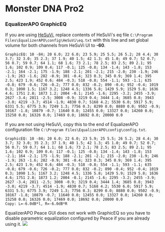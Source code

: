 # Monster DNA Pro2
### EqualizerAPO GraphicEQ
If you are using [HeSuVi](https://sourceforge.net/projects/hesuvi/), replace contents of HeSuVi's eq file `C:\Program Files\EqualizerAPO\config\HeSuVi\eq.txt` with this line and set global volume for both channels from HeSuVi UI to **-60**.
```
GraphicEQ: 10 -84; 20 6.0; 22 6.0; 23 5.9; 25 5.5; 26 5.2; 28 4.4; 30 3.7; 32 3.0; 35 2.3; 37 1.9; 40 1.5; 42 1.3; 45 1.0; 49 0.7; 52 0.7; 56 0.7; 59 0.7; 64 1.1; 68 1.6; 73 2.1; 78 2.5; 83 2.5; 89 2.1; 95 1.6; 102 0.9; 109 0.4; 117 -0.1; 125 -0.8; 134 -1.4; 143 -1.8; 153 -2.1; 164 -2.1; 175 -1.9; 188 -2.1; 201 -2.1; 215 -2.0; 230 -1.9; 246 -1.9; 263 -1.6; 282 -0.9; 301 -0.4; 323 0.3; 345 0.9; 369 1.4; 395 2.5; 423 1.9; 452 0.6; 484 -0.3; 518 -0.8; 554 -1.1; 593 -1.1; 635 -0.8; 679 -0.6; 726 -0.2; 777 0.0; 832 -0.2; 890 -0.4; 952 -0.4; 1019 0.3; 1090 1.5; 1167 3.2; 1248 4.5; 1336 5.8; 1429 5.9; 1529 5.8; 1636 4.6; 1751 2.8; 1873 1.2; 2004 -0.1; 2145 -1.6; 2295 -3.2; 2455 -3.9; 2627 -3.4; 2811 -2.5; 3008 -0.9; 3219 0.4; 3444 1.4; 3685 0.8; 3943 -3.0; 4219 -3.7; 4514 -1.9; 4830 0.7; 5168 4.2; 5530 6.0; 5917 5.9; 6331 5.5; 6775 3.9; 7249 1.3; 7756 0.3; 8299 0.0; 8880 0.0; 9502 -0.9; 10167 -1.8; 10879 -0.7; 11640 0.0; 12455 0.0; 13327 0.0; 14260 0.0; 15258 0.0; 16326 0.0; 17469 0.0; 18692 0.0; 20000 0.0
```
If you are not using HeSuVi, copy this to the end of EqualizerAPO configuration file `C:\Program Files\EqualizerAPO\config\config.txt`.
```
GraphicEQ: 10 -84; 20 6.0; 22 6.0; 23 5.9; 25 5.5; 26 5.2; 28 4.4; 30 3.7; 32 3.0; 35 2.3; 37 1.9; 40 1.5; 42 1.3; 45 1.0; 49 0.7; 52 0.7; 56 0.7; 59 0.7; 64 1.1; 68 1.6; 73 2.1; 78 2.5; 83 2.5; 89 2.1; 95 1.6; 102 0.9; 109 0.4; 117 -0.1; 125 -0.8; 134 -1.4; 143 -1.8; 153 -2.1; 164 -2.1; 175 -1.9; 188 -2.1; 201 -2.1; 215 -2.0; 230 -1.9; 246 -1.9; 263 -1.6; 282 -0.9; 301 -0.4; 323 0.3; 345 0.9; 369 1.4; 395 2.5; 423 1.9; 452 0.6; 484 -0.3; 518 -0.8; 554 -1.1; 593 -1.1; 635 -0.8; 679 -0.6; 726 -0.2; 777 0.0; 832 -0.2; 890 -0.4; 952 -0.4; 1019 0.3; 1090 1.5; 1167 3.2; 1248 4.5; 1336 5.8; 1429 5.9; 1529 5.8; 1636 4.6; 1751 2.8; 1873 1.2; 2004 -0.1; 2145 -1.6; 2295 -3.2; 2455 -3.9; 2627 -3.4; 2811 -2.5; 3008 -0.9; 3219 0.4; 3444 1.4; 3685 0.8; 3943 -3.0; 4219 -3.7; 4514 -1.9; 4830 0.7; 5168 4.2; 5530 6.0; 5917 5.9; 6331 5.5; 6775 3.9; 7249 1.3; 7756 0.3; 8299 0.0; 8880 0.0; 9502 -0.9; 10167 -1.8; 10879 -0.7; 11640 0.0; 12455 0.0; 13327 0.0; 14260 0.0; 15258 0.0; 16326 0.0; 17469 0.0; 18692 0.0; 20000 0.0
Copy: L=-6.0dB*l, R=-6.0dB*R
```
EqualizerAPO Peace GUI does not work with GraphicEQ so you have to disable parametric equalization configured by Peace if you are already using it.
![](https://raw.githubusercontent.com/jaakkopasanen/AutoEq/master/results/Sonoma%20Model%20One/innerfidelity/onear/Monster%20DNA%20Pro2/Monster%20DNA%20Pro2.png)
